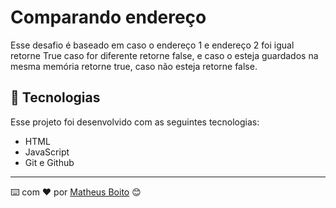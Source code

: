 # Comparando endereço

Esse desafio é baseado em caso o endereço 1 e endereço 2 foi igual retorne True caso for diferente retorne false, e caso o esteja guardados na mesma memória retorne true, caso não esteja retorne false.

## 🚀 Tecnologias

Esse projeto foi desenvolvido com as seguintes tecnologias:

- HTML
- JavaScript
- Git e Github


---
⌨️ com ❤️ por [Matheus Boito](https://github.com/MaBoito/) 😊
